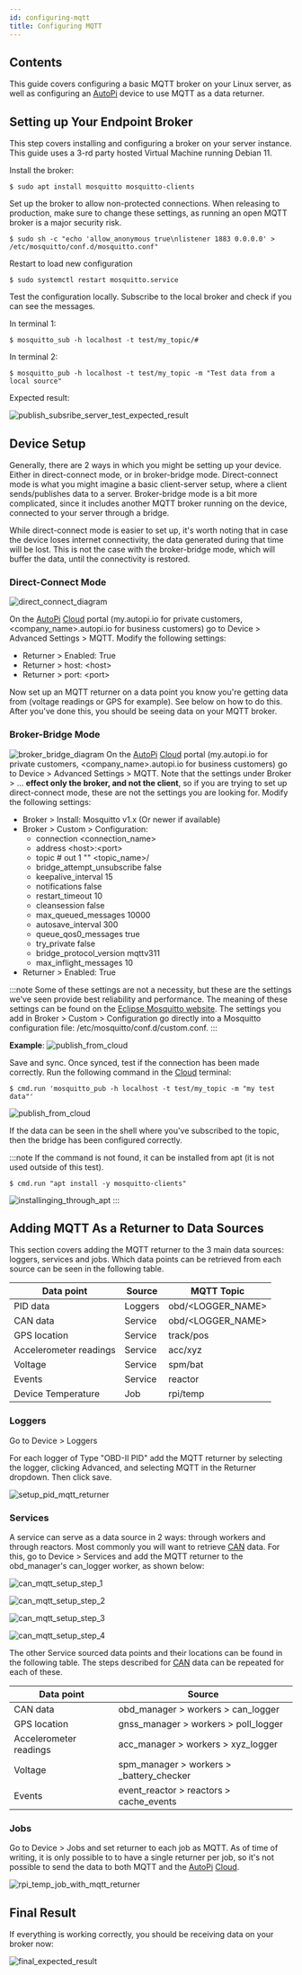 ```yaml
---
id: configuring-mqtt
title: Configuring MQTT
---
```


## Contents
This guide covers configuring a basic MQTT broker on your Linux server, as well as configuring an [AutoPi](https://www.autopi.io) device to use MQTT as a data returner. 

## Setting up Your Endpoint Broker
This step covers installing and configuring a broker on your server instance. This guide uses a 3-rd party hosted Virtual Machine running Debian 11.

Install the broker:
    
    $ sudo apt install mosquitto mosquitto-clients

Set up the broker to allow non-protected connections. When releasing to production, make sure to change these settings, as running an open MQTT broker is a major security risk.
    
    $ sudo sh -c "echo 'allow_anonymous true\nlistener 1883 0.0.0.0' > /etc/mosquitto/conf.d/mosquitto.conf"

Restart to load new configuration
    
    $ sudo systemctl restart mosquitto.service

Test the configuration locally. Subscribe to the local broker and check if you can see the messages.

In terminal 1:

    $ mosquitto_sub -h localhost -t test/my_topic/#

In terminal 2:

    $ mosquitto_pub -h localhost -t test/my_topic -m "Test data from a local source"

Expected result:

![publish_subsribe_server_test_expected_result](/img/getting_started/developer_guides/configuring_MQTT/pub_sub_server_test.png)

## Device Setup

Generally, there are 2 ways in which you might be setting up your device. Either in direct-connect mode, or in broker-bridge mode. Direct-connect mode is what you might imagine a basic client-server setup, where a client sends/publishes data to a server. Broker-bridge mode is a bit more complicated, since it includes another MQTT broker running on the device, connected to your server through a bridge.

While direct-connect mode is easier to set up, it's worth noting that in case the device loses internet connectivity, the data generated during that time will be lost. This is not the case with the broker-bridge mode, which will buffer the data, until the connectivity is restored.


### Direct-Connect Mode
![direct_connect_diagram](/img/getting_started/developer_guides/configuring_MQTT/direct-connect_diagram.png)

On the [AutoPi](https://www.autopi.io) [Cloud](https://www.autopi.io/software-platform/cloud-management) portal (my.autopi.io for private customers, <company_name>.autopi.io for business customers) go to Device > Advanced Settings > MQTT. Modify the following settings:

- Returner > Enabled: True
- Returner > host: <host\>
- Returner > port: <port\>

Now set up an MQTT returner on a data point you know you're getting data from (voltage readings or GPS for example). See below on how to do this. After you've done this, you should be seeing data on your MQTT broker. 

### Broker-Bridge Mode
![broker_bridge_diagram](/img/getting_started/developer_guides/configuring_MQTT/broker-bridge_diagram.png)
On the [AutoPi](https://www.autopi.io) [Cloud](https://www.autopi.io/software-platform/cloud-management) portal (my.autopi.io for private customers, <company_name>.autopi.io for business customers) go to Device > Advanced Settings > MQTT. 
Note that the settings under Broker > ... **effect only the broker, and not the client**, so if you are trying to set up direct-connect mode, 
these are not the settings you are looking for. Modify the following settings:

- Broker > Install: Mosquitto v1.x  (Or newer if available)
- Broker > Custom > Configuration:
    - connection <connection_name>
    - address <host\>:<port\>
    - topic # out 1 "" <topic_name\>/
    - bridge_attempt_unsubscribe false
    - keepalive_interval 15
    - notifications false
    - restart_timeout 10
    - cleansession false
    - max_queued_messages 10000
    - autosave_interval 300
    - queue_qos0_messages true
    - try_private false
    - bridge_protocol_version mqttv311
    - max_inflight_messages 10
- Returner > Enabled: True

:::note
Some of these settings are not a necessity, but these are the settings we've seen provide best reliability and performance. The meaning of these settings can be found on the [Eclipse Mosquitto website](https://mosquitto.org/man/mosquitto-conf-5.html). The settings you add in Broker > Custom > Configuration go directly into a Mosquitto configuration file: /etc/mosquitto/conf.d/custom.conf.
:::

**Example**:
![publish_from_cloud](/img/getting_started/developer_guides/configuring_MQTT/mqtt_settings_example.png)

Save and sync. Once synced, test if the connection has been made correctly. Run the following command in the [Cloud](https://www.autopi.io/software-platform/cloud-management) terminal:

    $ cmd.run 'mosquitto_pub -h localhost -t test/my_topic -m "my test data"' 


![publish_from_cloud](/img/getting_started/developer_guides/configuring_MQTT/pub_from_cloud.png)

If the data can be seen in the shell where you've subscribed to the topic, then the bridge has been configured correctly.

:::note
If the command is not found, it can be installed from apt (it is not used outside of this test).

    $ cmd.run "apt install -y mosquitto-clients"

![installinging_through_apt](/img/getting_started/developer_guides/configuring_MQTT/installing_mosq_clients.png)
:::

## Adding MQTT As a Returner to Data Sources

This section covers adding the MQTT returner to the 3 main data sources: loggers, services and jobs. Which data points can be retrieved from each source can be seen in the following table.

| **Data point**         | **Source** |**MQTT Topic**      |
|------------------------|------------|--------------------|
| PID data               | Loggers    |obd/<LOGGER_NAME\>  |
| CAN data               | Service    |obd/<LOGGER_NAME\>  |
| GPS location           | Service    |track/pos           |
| Accelerometer readings | Service    |acc/xyz             |
| Voltage                | Service    |spm/bat             |
| Events                 | Service    |reactor             |
| Device Temperature     | Job        |rpi/temp            |

### Loggers

Go to Device > Loggers

For each logger of Type "OBD-II PID" add the MQTT returner by selecting the logger, clicking Advanced, and selecting MQTT in the Returner dropdown. Then click save.

![setup_pid_mqtt_returner](/img/getting_started/developer_guides/configuring_MQTT/pid_mqtt_setup.png)

### Services
A service can serve as a data source in 2 ways: through workers and through reactors. Most commonly you will want to retrieve [CAN](https://www.autopi.io/hardware/autopi-canfd-pro) data. 
For this, go to Device > Services and add the MQTT returner to the obd_manager's can_logger worker, as shown below:

![can_mqtt_setup_step_1](/img/getting_started/developer_guides/configuring_MQTT/can_mqtt_setup_1.png)

![can_mqtt_setup_step_2](/img/getting_started/developer_guides/configuring_MQTT/can_mqtt_setup_2.png)

![can_mqtt_setup_step_3](/img/getting_started/developer_guides/configuring_MQTT/can_mqtt_setup_3.png)

![can_mqtt_setup_step_4](/img/getting_started/developer_guides/configuring_MQTT/can_mqtt_setup_4.png)

The other Service sourced data points and their locations can be found in the following table. The steps described for [CAN](https://www.autopi.io/hardware/autopi-canfd-pro) data can be repeated for each of these.

| **Data point**         | **Source**                               |
|------------------------|------------------------------------------|
| CAN data               | obd_manager > workers > can_logger       |
| GPS location           | gnss_manager > workers > poll_logger     |
| Accelerometer readings | acc_manager > workers > xyz_logger       |
| Voltage                | spm_manager > workers > _battery_checker |
| Events                 | event_reactor > reactors > cache_events  |

### Jobs
Go to Device > Jobs and set returner to each job as MQTT. As of time of writing, it is only possible to to have a 
single returner per job, so it's not possible to send the data to both MQTT and the [AutoPi](https://www.autopi.io) [Cloud](https://www.autopi.io/software-platform/cloud-management).

![rpi_temp_job_with_mqtt_returner](/img/getting_started/developer_guides/configuring_MQTT/rpi_temp_job_with_mqtt_returner.png)

## Final Result

If everything is working correctly, you should be receiving data on your broker now:

![final_expected_result](/img/getting_started/developer_guides/configuring_MQTT/final_result.png)

